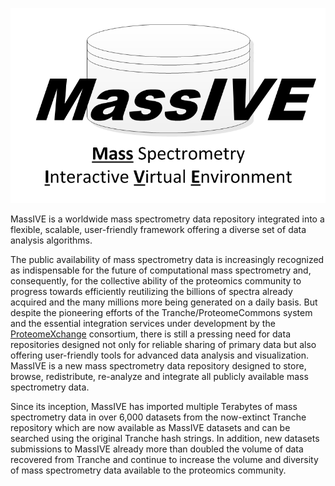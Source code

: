 ![massive logo](img/index/massive_logo.png)

MassIVE is a worldwide mass spectrometry data repository integrated into a flexible, scalable, user-friendly framework offering a diverse set of data analysis algorithms.

The public availability of mass spectrometry data is increasingly recognized as indispensable for the future of computational mass spectrometry and, consequently, for the collective ability of the proteomics community to progress towards efficiently reutilizing the billions of spectra already acquired and the many millions more being generated on a daily basis. But despite the pioneering efforts of the Tranche/ProteomeCommons system and the essential integration services under development by the [ProteomeXchange](http://www.proteomexchange.org/) consortium, there is still a pressing need for data repositories designed not only for reliable sharing of primary data but also offering user-friendly tools for advanced data analysis and visualization. MassIVE is a new mass spectrometry data repository designed to store, browse, redistribute, re-analyze and integrate all publicly available mass spectrometry data.

Since its inception, MassIVE has imported multiple Terabytes of mass spectrometry data in over 6,000 datasets from the now-extinct Tranche repository which are now available as MassIVE datasets and can be searched using the original Tranche hash strings. In addition, new datasets submissions to MassIVE already more than doubled the volume of data recovered from Tranche and continue to increase the volume and diversity of mass spectrometry data available to the proteomics community.
